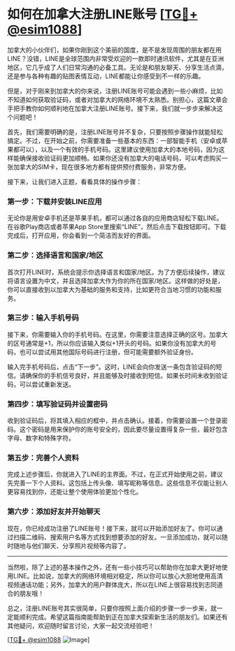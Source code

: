 # 如何在加拿大注册LINE账号 [[TG💪+ @esim1088](https://t.me/s/esim1088)]

加拿大的小伙伴们，如果你刚到这个美丽的国度，是不是发现周围的朋友都在用LINE？没错，LINE是全球范围内非常受欢迎的一款即时通讯软件，尤其是在亚洲地区，它几乎成了人们日常沟通的必备工具。无论是和朋友聊天、分享生活点滴，还是参与各种有趣的贴图表情互动，LINE都能让你感受到不一样的乐趣。

但是，对于刚来到加拿大的你来说，注册LINE账号可能会遇到一些小麻烦，比如不知道如何获取验证码，或者对加拿大的网络环境不太熟悉。别担心，这篇文章会手把手教你如何顺利地在加拿大注册LINE账号。接下来，我们就一步步来解决这个问题吧！

首先，我们需要明确的是，注册LINE账号并不复杂，只要按照步骤操作就能轻松搞定。不过，在开始之前，你需要准备一些基本的东西：一部智能手机（安卓或苹果都可以），以及一个有效的手机号码。这里建议使用加拿大的本地号码，因为这样能确保接收验证码更加顺畅。如果你还没有加拿大的电话号码，可以考虑购买一张加拿大的SIM卡，现在很多地方都有提供预付费服务，非常方便。

接下来，让我们进入正题，看看具体的操作步骤：

### 第一步：下载并安装LINE应用

无论你是用安卓手机还是苹果手机，都可以通过各自的应用商店轻松下载LINE。在谷歌Play商店或者苹果App Store里搜索“LINE”，然后点击下载按钮即可。下载完成后，打开应用，你会看到一个简洁而友好的界面。

### 第二步：选择语言和国家/地区

首次打开LINE时，系统会提示你选择语言和国家/地区。为了方便后续操作，建议将语言设置为中文，并且选择加拿大作为你的所在国家/地区。这样做的好处是，你可以直接收到以加拿大为基础的服务和支持，比如更符合当地习惯的功能和服务。

### 第三步：输入手机号码

接下来，你需要输入你的手机号码。在这里，你需要注意选择正确的区号。加拿大的区号通常是+1，所以你应该输入类似+1开头的号码。如果你没有加拿大的号码，也可以尝试用其他国际号码进行注册，但可能需要额外验证身份。

输入完手机号码后，点击“下一步”。这时，LINE会向你发送一条包含验证码的短信。请确保你的手机信号良好，并且能够及时接收到短信。如果长时间未收到验证码，可以尝试重新发送。

### 第四步：填写验证码并设置密码

收到验证码后，将其填入相应的框中，并点击确认。接着，你需要设置一个登录密码。这个密码是用来保护你的账号安全的，因此要尽量设置得复杂一些，最好包含字母、数字和特殊字符。

### 第五步：完善个人资料

完成上述步骤后，你就进入了LINE的主界面。不过，在正式开始使用之前，建议先完善一下个人资料。这包括上传头像、填写昵称等信息。这些信息不仅能让别人更容易找到你，还能让整个使用体验更加个性化。

### 第六步：添加好友并开始聊天

现在，你已经成功注册了LINE账号！接下来，就可以开始添加好友了。你可以通过扫描二维码、搜索用户名等方式找到想要添加的好友。一旦添加成功，就可以随时随地与他们聊天、分享照片视频等内容了。

---

当然啦，除了上述的基本操作之外，还有一些小技巧可以帮助你在加拿大更好地使用LINE。比如说，加拿大的网络环境相对稳定，所以你可以放心大胆地使用高清视频通话功能；另外，加拿大的用户群体庞大，所以在LINE上很容易找到志同道合的朋友哦！

总之，注册LINE账号其实很简单，只要你按照上面介绍的步骤一步一步来，就一定能顺利完成。希望这篇指南能帮助到正在加拿大探索新生活的朋友们。如果还有其他疑问，欢迎随时留言讨论，大家一起交流经验吧！

[[TG💪+ @esim1088](https://t.me/s/esim1088) ![Image](https://i.postimg.cc/4NQfJmqS/Snipaste-2025-05-13-00-14-12.png)]